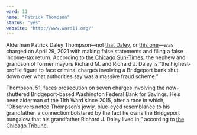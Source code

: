```yaml
---
ward: 11
name: "Patrick Thompson"
status: "yes"
website: "http://www.ward11.org/"
---
```


Alderman Patrick Daley Thompson—not [that Daley](https://en.wikipedia.org/wiki/Richard_M._Daley), or [this one](https://en.wikipedia.org/wiki/Richard_J._Daley)—was charged on April 29, 2021 with making false statements and filing a false income-tax return. According to [the Chicago Sun-Times](https://chicago.suntimes.com/2021/4/29/22409827/patrick-daley-thompson-pensacola-place-scotland-yard-washington-federal-bank-savings), the nephew and grandson of former mayors Richard M. and Richard J. Daley is “the highest-profile figure to face criminal charges involving a Bridgeport bank shut down over what authorities say was a massive fraud scheme.”

Thompson, 51, faces prosecution on seven charges involving the now-shuttered Bridgeport-based Washington Federal Bank for Savings. He’s been alderman of the 11th Ward since 2015, after a race in which, “Observers noted Thompson’s jowly, blue-eyed resemblance to his grandfather, a connection bolstered by the fact he owns the Bridgeport bungalow that his grandfather Richard J. Daley lived in,” according to [the Chicago Tribune](https://www.chicagotribune.com/news/criminal-justice/ct-alderman-patrick-daley-thompson-federal-probe-20210429-j5euehymabc7djhc4xhm2fdrau-story.html).
